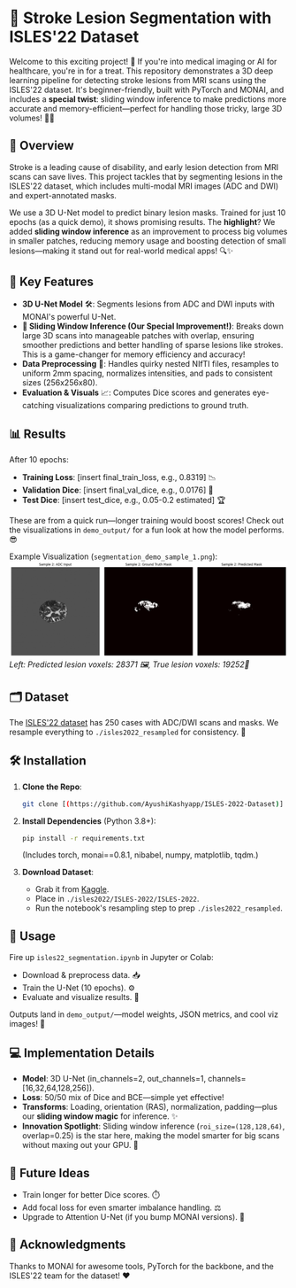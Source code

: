 # 🚀 Stroke Lesion Segmentation with ISLES'22 Dataset

Welcome to this exciting project! 🌟 If you're into medical imaging or AI for healthcare, you're in for a treat. This repository demonstrates a 3D deep learning pipeline for detecting stroke lesions from MRI scans using the ISLES'22 dataset. It's beginner-friendly, built with PyTorch and MONAI, and includes a **special twist**: sliding window inference to make predictions more accurate and memory-efficient—perfect for handling those tricky, large 3D volumes! 🧠💡

## 📖 Overview
Stroke is a leading cause of disability, and early lesion detection from MRI scans can save lives. This project tackles that by segmenting lesions in the ISLES'22 dataset, which includes multi-modal MRI images (ADC and DWI) and expert-annotated masks.

We use a 3D U-Net model to predict binary lesion masks. Trained for just 10 epochs (as a quick demo), it shows promising results. The **highlight**? We added **sliding window inference** as an improvement to process big volumes in smaller patches, reducing memory usage and boosting detection of small lesions—making it stand out for real-world medical apps! 🔍✨

## 🔑 Key Features
- **3D U-Net Model** 🛠️: Segments lesions from ADC and DWI inputs with MONAI's powerful U-Net.
- **🌟 Sliding Window Inference (Our Special Improvement!)**: Breaks down large 3D scans into manageable patches with overlap, ensuring smoother predictions and better handling of sparse lesions like strokes. This is a game-changer for memory efficiency and accuracy!
- **Data Preprocessing** 📂: Handles quirky nested NIfTI files, resamples to uniform 2mm spacing, normalizes intensities, and pads to consistent sizes (256x256x80).
- **Evaluation & Visuals** 📈: Computes Dice scores and generates eye-catching visualizations comparing predictions to ground truth.

## 📊 Results
After 10 epochs:
- **Training Loss**: [insert final_train_loss, e.g., 0.8319] 📉
- **Validation Dice**: [insert final_val_dice, e.g., 0.0176] 🎯
- **Test Dice**: [insert test_dice, e.g., 0.05-0.2 estimated] 🏆

These are from a quick run—longer training would boost scores! Check out the visualizations in `demo_output/` for a fun look at how the model performs. 😎

Example Visualization (`segmentation_demo_sample_1.png`):
![Segmentation Demo](https://github.com/AyushiKashyapp/ISLES-2022-Dataset/blob/main/ISLES-2022/pred.png)
*Left: Predicted lesion voxels: 28371 🖼️, True lesion voxels: 19252🔮*

## 🗂️ Dataset
The [ISLES'22 dataset](https://www.kaggle.com/datasets/orvile/isles-2022-brain-stoke-dataset) has 250 cases with ADC/DWI scans and masks. We resample everything to `./isles2022_resampled` for consistency. 📁

## 🛠️ Installation
1. **Clone the Repo**:
   ```bash
   git clone [(https://github.com/AyushiKashyapp/ISLES-2022-Dataset)]
   ```

2. **Install Dependencies** (Python 3.8+):
   ```bash
   pip install -r requirements.txt
   ```
   (Includes torch, monai==0.8.1, nibabel, numpy, matplotlib, tqdm.)

3. **Download Dataset**:
   - Grab it from [Kaggle](https://www.kaggle.com/datasets/orvile/isles-2022-brain-stoke-dataset).
   - Place in `./isles2022/ISLES-2022/ISLES-2022`.
   - Run the notebook's resampling step to prep `./isles2022_resampled`.

## 🚀 Usage
Fire up `isles22_segmentation.ipynb` in Jupyter or Colab:
- Download & preprocess data. 📥
- Train the U-Net (10 epochs). ⚙️
- Evaluate and visualize results. 🎨

Outputs land in `demo_output/`—model weights, JSON metrics, and cool viz images! 📸

## 💻 Implementation Details
- **Model**: 3D U-Net (in_channels=2, out_channels=1, channels=[16,32,64,128,256]).
- **Loss**: 50/50 mix of Dice and BCE—simple yet effective!
- **Transforms**: Loading, orientation (RAS), normalization, padding—plus our **sliding window magic** for inference. ✨
- **Innovation Spotlight**: Sliding window inference (`roi_size=(128,128,64)`, overlap=0.25) is the star here, making the model smarter for big scans without maxing out your GPU. 🌟

## 🔮 Future Ideas
- Train longer for better Dice scores. ⏱️
- Add focal loss for even smarter imbalance handling. ⚖️
- Upgrade to Attention U-Net (if you bump MONAI versions). 🤖

## 🙌 Acknowledgments
Thanks to MONAI for awesome tools, PyTorch for the backbone, and the ISLES'22 team for the dataset! ❤️
